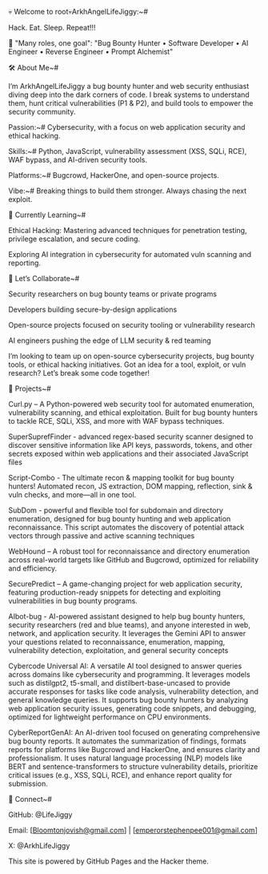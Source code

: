 
💀 Welcome to root💀ArkhAngelLifeJiggy:~#


Hack. Eat. Sleep. Repeat!!!


🔐 "Many roles, one goal": "Bug Bounty Hunter • Software Developer • AI Engineer • Reverse Engineer • Prompt Alchemist"


🛠 About Me~#


I’m ArkhAngelLifeJiggy a bug bounty hunter and web security enthusiast diving deep into the dark corners of code. I break systems to understand them, hunt critical vulnerabilities (P1 & P2), and build tools to empower the security community.



Passion:~# Cybersecurity, with a focus on web application security and ethical hacking.

Skills:~# Python, JavaScript, vulnerability assessment (XSS, SQLi, RCE), WAF bypass, and AI-driven security tools.

Platforms:~# Bugcrowd, HackerOne, and open-source projects.

Vibe:~# Breaking things to build them stronger. Always chasing the next exploit.




🌱 Currently Learning~#

Ethical Hacking: Mastering advanced techniques for penetration testing, privilege escalation, and secure coding.

Exploring AI integration in cybersecurity for automated vuln scanning and reporting.




💞️ Let’s Collaborate~#

Security researchers on bug bounty teams or private programs

Developers building secure-by-design applications

Open-source projects focused on security tooling or vulnerability research

AI engineers pushing the edge of LLM security & red teaming


I’m looking to team up on open-source cybersecurity projects, bug bounty tools, or ethical hacking initiatives. Got an idea for a tool, exploit, or vuln research? Let’s break some code together!



📂 Projects~#


Curl.py – A Python-powered web security tool for automated enumeration, vulnerability scanning, and ethical exploitation. Built for bug bounty hunters to tackle RCE, SQLi, XSS, and more with WAF bypass techniques.

SuperSuprefFinder - advanced regex-based security scanner designed to discover sensitive information like API keys, passwords, tokens, and other secrets exposed within web applications and their associated JavaScript files

Script-Combo - The ultimate recon & mapping toolkit for bug bounty hunters! Automated recon, JS extraction, DOM mapping, reflection, sink & vuln checks, and more—all in one tool.

SubDom - powerful and flexible tool for subdomain and directory enumeration, designed for bug bounty hunting and web application reconnaissance. This script automates the discovery of potential attack vectors through passive and active scanning techniques

WebHound – A robust tool for reconnaissance and directory enumeration across real-world targets like GitHub and Bugcrowd, optimized for reliability and efficiency.

SecurePredict – A game-changing project for web application security, featuring production-ready snippets for detecting and exploiting vulnerabilities in bug bounty programs.

AIbot-bug -  AI-powered assistant designed to help bug bounty hunters, security researchers (red and blue teams), and anyone interested in web, network, and application security. It leverages the Gemini API to answer your questions related to reconnaissance, enumeration, mapping, vulnerability detection, exploitation, and general security concepts

Cybercode Universal AI: A versatile AI tool designed to answer queries across domains like cybersecurity and programming. It leverages models such as distilgpt2, t5-small, and distilbert-base-uncased to provide accurate responses for tasks like code analysis, vulnerability detection, and general knowledge queries. It supports bug bounty hunters by analyzing web application security issues, generating code snippets, and debugging, optimized for lightweight performance on CPU environments.

CyberReportGenAI: An AI-driven tool focused on generating comprehensive bug bounty reports. It automates the summarization of findings, formats reports for platforms like Bugcrowd and HackerOne, and ensures clarity and professionalism. It uses natural language processing (NLP) models like BERT and sentence-transformers to structure vulnerability details, prioritize critical issues (e.g., XSS, SQLi, RCE), and enhance report quality for submission.



📡 Connect~#

GitHub: @LifeJiggy

Email: [Bloomtonjovish@gmail.com] | [emperorstephenpee001@gmail.com]

X: @ArkhLifeJiggy

This site is powered by GitHub Pages and the Hacker theme.
